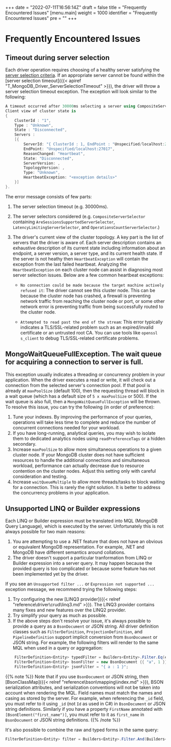 +++
date = "2022-07-11T16:56:14Z"
draft = false
title = "Frequently Encountered Issues"
[menu.main]
  weight = 1000
  identifier = "Frequently Encountered Issues"
  pre = "<i class='fa fa-life-ring'></i>"
+++

# Frequently Encountered Issues

## Timeout during server selection

Each driver operation requires choosing of a healthy server satisfying the [server selection criteria](https://www.mongodb.com/docs/manual/core/read-preference-mechanics/). If an appropriate server cannot be found within the [server selection timeout]({{< apiref "T_MongoDB_Driver_ServerSelectionTimeout" >}}), the driver will throw a server selection timeout exception. The exception will look similar to the following:

```csharp
A timeout occurred after 30000ms selecting a server using CompositeServerSelector{ Selectors = MongoDB.Driver.MongoClient+AreSessionsSupportedServerSelector, LatencyLimitingServerSelector{ AllowedLatencyRange = 00:00:00.0150000 }, OperationsCountServerSelector }. 
Client view of cluster state is 
{ 
    ClusterId : "1", 
    Type : "Unknown", 
    State : "Disconnected", 
    Servers : 
    [{
        ServerId: "{ ClusterId : 1, EndPoint : "Unspecified/localhost:27017" }",
        EndPoint: "Unspecified/localhost:27017",
        ReasonChanged: "Heartbeat",
        State: "Disconnected",
        ServerVersion: ,
        TopologyVersion: ,
        Type: "Unknown",
        HeartbeatException: "<exception details>"
    }] 
}.
```
The error message consists of few parts:

1. The server selection timeout (e.g. 30000ms).
2. The server selectors considered (e.g. `CompositeServerSelector` containing `AreSessionsSupportedServerSelector`, `LatencyLimitingServerSelector`, and `OperationsCountServerSelector`.) 
3. The driver's current view of the cluster topology. A key part is the list of servers that the driver is aware of. Each server description contains an exhaustive description of its current state including information about an endpoint, a server version, a server type, and its current health state. If the server is not heathy then `HeartbeatException` will contain the exception from the last failed heartbeat. Analyzing the `HeartbeatException` on each cluster node can assist in diagnosing most server selection issues. Below are a few common heartbeat exceptions:

    * `No connection could be made because the target machine actively refused it`: The driver cannot see this cluster node. This can be because the cluster node has crashed, a firewall is preventing network traffic from reaching the cluster node or port, or some other network error is preventing traffic from being successfully routed to the cluster node.
    
    * `Attempted to read past the end of the stream`: This error typically indicates a TLS/SSL-related problem such as an expired/invalid certificate or an untrusted root CA. You can use tools like `openssl s_client` to debug TLS/SSL-related certificate problems.

## MongoWaitQueueFullException. The wait queue for acquiring a connection to server is full.

This exception usually indicates a threading or concurrency problem in your application. When the driver executes a read or write, it will check out a connection from the selected server's connection pool. If that pool is already at `maxPoolSize` (default 100), then the requesting thread will block in a wait queue (which has a default size of `5 x maxPoolSize` or 500). If the wait queue is also full, then a `MongoWaitQueueFullException` will be thrown. To resolve this issue, you can try the following (in order of preference):

1. Tune your indexes. By improving the performance of your queries, operations will take less time to complete and reduce the number of concurrent connections needed for your workload.
2. If you have long-running, analytical queries, you may wish to isolate them to dedicated analytics nodes using `readPreferenceTags` or a hidden secondary.
3. Increase `maxPoolSize` to allow more simultaneous operations to a given cluster node. If your MongoDB cluster does not have sufficient resources to handle the additional connections and simultaneous workload, performance can actually decrease due to resource contention on the cluster nodes. Adjust this setting only with careful consideration and testing.
4. Increase `waitQueueMultiple` to allow more threads/tasks to block waiting for a connection. This is rarely the right solution. It is better to address the concurrency problems in your application.

## Unsupported LINQ or Builder expressions

Each LINQ or Builder expression must be translated into MQL (MongoDB Query Language), which is executed by the server. Unfortunately this is not always possible for two main reasons:

1. You are attempting to use a .NET feature that does not have an obvious or equivalent MongoDB representation. For example, .NET and MongoDB have different semantics around collations.
2. The driver doesn't support a particular tranformation from LINQ or Builder expression into a server query. It may happen because the provided query is too complicated or because some feature has not been implemented yet by the driver.

If you see an `Unsupported filter ...` or `Expression not supported ...` exception message, we recommend trying the following steps:

1. Try configuring the new [LINQ3 provider]({{< relref "reference\driver\crud\linq3.md" >}}). The LINQ3 provider contains many fixes and new features over the LINQ2 provider. 
2. Try simplify your query as much as possible.
3. If the above steps don't resolve your issue, it's always possible to provide a query as a `BsonDocument` or JSON string. All driver definition classes such as `FilterDefinition`, `ProjectionDefinition`, and `PipelineDefinition` support implicit conversion from `BsonDocument` or JSON string. For example, the following filters will render to the same MQL when used in a query or aggregation:

```csharp
    FilterDefinition<Entity> typedFilter = Builders<Entity>.Filter.Eq(e => e.A, 1);
    FilterDefinition<Entity> bsonFilter = new BsonDocument {{ "a", 1 }};
    FilterDefinition<Entity> jsonFilter = "{ a : 1 }";
```

{{% note %}}
Note that if you use `BsonDocument` or JSON string, then [BsonClassMap]({{< relref "reference\bson\mapping\index.md" >}}), BSON serialization attributes, and serialization conventions will not be taken into account when rendering the MQL. Field names must match the names and casing as stored by the server. For example, when referencing the `_id` field, you must refer to it using `_id` (not `Id` as used in C#) in `BsonDocument` or JSON string definitions. Similarly if you have a property `FirstName` annotated with `[BsonElement("first_name")]`, you must refer to it as `first_name` in `BsonDocument` or JSON string definitions.
{{% /note %}}

It's also possible to combine the raw and typed forms in the same query:

```csharp
FilterDefinition<Entity> filter = Builders<Entity>.Filter.And(Builders<Entity>.Filter.Eq(e => e.A, 1), BsonDocument.Parse("{ b : 2 }"));
```

